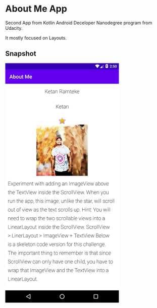 # About Me App

Second App from Kotlin Android Deceloper Nanodegree program from Udacity.

It mostly focused on Layouts.

## Snapshot

![Profile Pic](profilepic.png)